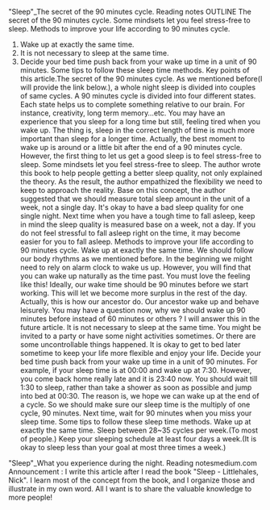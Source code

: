 "Sleep"_The secret of the 90 minutes cycle.
Reading notes
OUTLINE
The secret of the 90 minutes cycle.
Some mindsets let you feel stress-free to sleep.
Methods to improve your life according to 90 minutes cycle.
  1. Wake up at exactly the same time.
  2. It is not necessary to sleep at the same time.
  3. Decide your bed time push back from your wake up time in a unit of 90 minutes.
Some tips to follow these sleep time methods.
Key points of this article.The secret of the 90 minutes cycle.
As we mentioned before(I will provide the link below.), a whole night sleep is divided into couples of same cycles. A 90 minutes cycle is divided into four different states. Each state helps us to complete something relative to our brain. For instance, creativity, long term memory…etc.
You may have an experience that you sleep for a long time but still, feeling tired when you wake up. The thing is, sleep in the correct length of time is much more important than sleep for a longer time. Actually, the best moment to wake up is around or a little bit after the end of a 90 minutes cycle.
However, the first thing to let us get a good sleep is to feel stress-free to sleep.
Some mindsets let you feel stress-free to sleep.
The author wrote this book to help people getting a better sleep quality, not only explained the theory. As the result, the author empathized the flexibility we need to keep to approach the reality. Base on this concept, the author suggested that we should measure total sleep amount in the unit of a week, not a single day. It's okay to have a bad sleep quality for one single night.
Next time when you have a tough time to fall asleep, keep in mind the sleep quality is measured base on a week, not a day. If you do not feel stressful to fall asleep right on the time, it may become easier for you to fall asleep.
Methods to improve your life according to 90 minutes cycle.
Wake up at exactly the same time.
We should follow our body rhythms as we mentioned before. In the beginning we might need to rely on alarm clock to wake us up. However, you will find that you can wake up naturally as the time past. You must love the feeling like this!
Ideally, our wake time should be 90 minutes before we start working. This will let we become more surplus in the rest of the day. Actually, this is how our ancestor do. Our ancestor wake up and behave leisurely. You may have a question now, why we should wake up 90 minutes before instead of 60 minutes or others ? I will answer this in the future article.
It is not necessary to sleep at the same time.
You might be invited to a party or have some night activities sometimes. Or there are some uncontrollable things happened. It is okay to get to bed later sometime to keep your life more flexible and enjoy your life.
Decide your bed time push back from your wake up time in a unit of 90 minutes.
For example, if your sleep time is at 00:00 and wake up at 7:30. However, you come back home really late and it is 23:40 now. You should wait till 1:30 to sleep, rather than take a shower as soon as possible and jump into bed at 00:30.
The reason is, we hope we can wake up at the end of a cycle. So we should make sure our sleep time is the multiply of one cycle, 90 minutes. Next time, wait for 90 minutes when you miss your sleep time.
Some tips to follow these sleep time methods.
Wake up at exactly the same time.
Sleep between 28~35 cycles per week.(To most of people.)
Keep your sleeping schedule at least four days a week.(It is okay to sleep less than your goal at most three times a week.)

"Sleep"_What you experience during the night.
Reading notesmedium.com
Announcement : I write this article after I read the book "Sleep - Littlehales, Nick". I learn most of the concept from the book, and I organize those and illustrate in my own word. All I want is to share the valuable knowledge to more people!